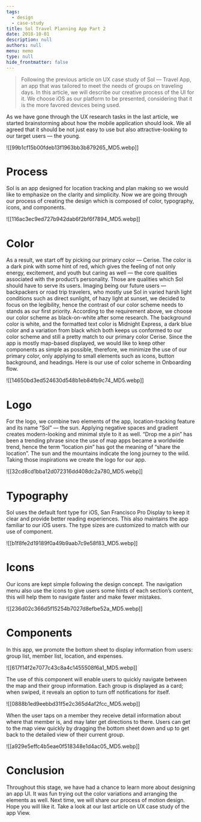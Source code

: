 ```yaml
---
tags: 
  - design
  - case-study
title: Sol Travel Planning App Part 2
date: 2018-10-01
description: null
authors: null
menu: memo
type: null
hide_frontmatter: false
---
```

> Following the previous article on UX case study of Sol — Travel App, an app that was tailored to meet the needs of groups on traveling days. In this article, we will describe our creative process of the UI for it. We choose iOS as our platform to be presented, considering that it is the more favored devices being used.

As we have gone through the UX research tasks in the last article, we started brainstorming about how the mobile application should look. We all agreed that it should be not just easy to use but also attractive-looking to our target users — the young.

![[99b1cf15b00fdeb13f1963bb3b879265_MD5.webp]]

# Process
Sol is an app designed for location tracking and plan making so we would like to emphasize on the clarity and simplicity.
Now we are going through our process of creating the design which is composed of color, typography, icons, and components.

![[116ac3ec9ed727b942dab6f2bf6f7894_MD5.webp]]

# Color
As a result, we start off by picking our primary color — Cerise. The color is a dark pink with some hint of red, which gives the feeling of not only energy, excitement, and youth but caring as well — the core qualities associated with the product’s personality. Those are qualities which Sol should have to serve its users.
Imaging being our future users — backpackers or road trip travelers, who mostly use Sol in varied harsh light conditions such as direct sunlight, of hazy light at sunset, we decided to focus on the legibility, hence the contrast of our color scheme needs to stands as our first priority.
According to the requirement above, we choose our color scheme as black-on-white after some research. The background color is white, and the formatted text color is Midnight Express, a dark blue color and a variation from black which both keeps us conformed to our color scheme and still a pretty match to our primary color Cerise.
Since the app is mostly map-based displayed, we would like to keep other components as simple as possible, therefore, we minimize the use of our primary color, only applying to small elements such as icons, button background, and headings.
Here is our use of color scheme in Onboarding flow.

![[14650bd3ed524630d548b1eb84fb9c74_MD5.webp]]

# Logo
For the logo, we combine two elements of the app, location-tracking feature and its name “Sol” — the sun. Applying negative spaces and gradient creates modern-looking and minimal style to it as well.
“Drop me a pin” has been a trending phrase since the use of map apps became a worldwide trend, hence the term “location pin” has got the meaning of “share the location”. The sun and the mountains indicate the long journey to the wild. Taking those inspirations we create the logo for our app.

![[32cd8cd1bba12d072316dd408dc2a780_MD5.webp]]

# Typography
Sol uses the default font type for iOS, San Francisco Pro Display to keep it clear and provide better reading experiences. This also maintains the app familiar to our iOS users.
The type sizes are customized to match with our use of component.

![[b1f8fe2d19189f0a49b9aab7c9e58f83_MD5.webp]]

# Icons
Our icons are kept simple following the design concept. The navigation menu also use the icons to give users some hints of each section’s content, this will help them to navigate faster and make fewer mistakes.

![[236d02c366d5f15254b7027d8efbe52a_MD5.webp]]

# Components
In this app, we promote the bottom sheet to display information from users: group list, member list, location, and expenses.

![[617f14f2e7077c43c8a4c1455508f6a1_MD5.webp]]

The use of this component will enable users to quickly navigate between the map and their group information. Each group is displayed as a card; when swiped, it reveals an option to turn off notifications for itself.

![[0888b1ed9eebbd31f5e2c365d4af2fcc_MD5.webp]]

When the user taps on a member they receive detail information about where that member is, and may later get directions to there. Users can get to the map view quickly by dragging the bottom sheet down and up to get back to the detailed view of their current group.

![[a929e5effc4b5eae0f518348e1d4ac05_MD5.webp]]

# Conclusion
Throughout this stage, we have had a chance to learn more about designing an app UI. It was fun trying out the color variations and arranging the elements as well. Next time, we will share our process of motion design. Hope you will like it.
Take a look at our last article on UX case study of the app View.